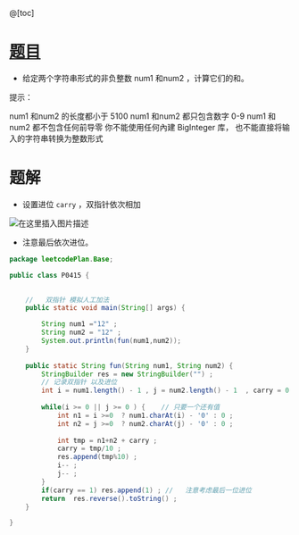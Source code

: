 ﻿@[toc]
# [题目](https://leetcode-cn.com/problems/add-strings/)

- 给定两个字符串形式的非负整数 num1 和num2 ，计算它们的和。

 提示：

num1 和num2 的长度都小于 5100
num1 和num2 都只包含数字 0-9
num1 和num2 都不包含任何前导零
你不能使用任何內建 BigInteger 库， 也不能直接将输入的字符串转换为整数形式

# 题解
- 设置进位   `carry`   ，双指针依次相加  

![在这里插入图片描述](https://img-blog.csdnimg.cn/2f366883efd04c2788a4f314787a54e3.png?x-oss-process=image/watermark,type_ZHJvaWRzYW5zZmFsbGJhY2s,shadow_50,text_Q1NETiBAUXVhbnR1bVlvdQ==,size_13,color_FFFFFF,t_70,g_se,x_16)
- 注意最后依次进位。

```java
package leetcodePlan.Base;

public class P0415 {

	
	//   双指针 模拟人工加法
	public static void main(String[] args) {

	    String num1 ="12" ;
	    String num2 = "12" ;
	    System.out.println(fun(num1,num2));
	}
	
	public static String fun(String num1, String num2) {
		StringBuilder res = new StringBuilder("") ;
		// 记录双指针 以及进位 
		int i = num1.length() - 1 , j = num2.length() - 1  , carry = 0 ;
		
		while(i >= 0 || j >= 0 ) {    // 只要一个还有值
			int n1 = i >=0  ? num1.charAt(i) - '0' : 0 ;
			int n2 = j >=0  ? num2.charAt(j) - '0' : 0 ;
			
			int tmp = n1+n2 + carry ;
			carry = tmp/10 ;
			res.append(tmp%10) ;
			i-- ; 
			j-- ;
		}
		if(carry == 1) res.append(1) ; //   注意考虑最后一位进位
		return  res.reverse().toString() ;
	}

}

```

